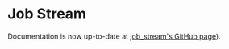 Job Stream
==========

Documentation is now up-to-date at [job_stream's GitHub page](https://wwoods.github.io/job_stream)).

